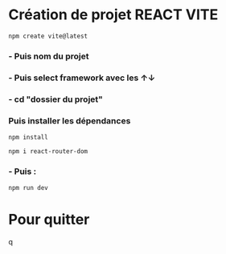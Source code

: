 # Création de projet REACT VITE

```
npm create vite@latest
```

### - Puis nom du projet

### - Puis select framework avec les ↑↓

### - cd "dossier du projet"

### Puis installer les dépendances

```
npm install
```

```
npm i react-router-dom
```

### - Puis :

```
npm run dev
```

# Pour quitter

q
